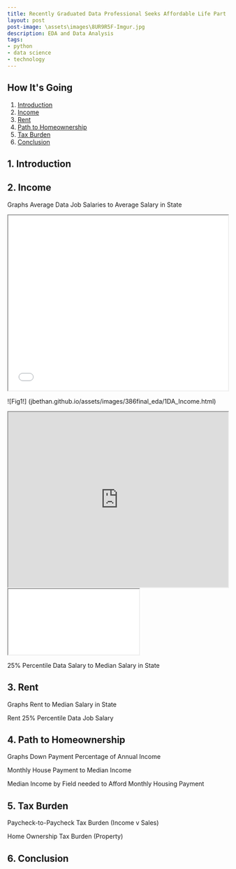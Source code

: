 ```yaml
---
title: Recently Graduated Data Professional Seeks Affordable Life Part 2
layout: post
post-image: \assets\images\8UR9R5F-Imgur.jpg
description: EDA and Data Analysis
tags:
- python
- data science
- technology
---
```


## How It's Going

1. [Introduction](#1-introduction)
2. [Income](#2-income)
3. [Rent](#3-rent)
4. [Path to Homeownership](#4-path-to-homeownership)
5. [Tax Burden](#3-tax-burden)
6. [Conclusion](#6-conclusion)


## 1. Introduction

## 2. Income

Graphs
Average Data Job Salaries to Average Salary in State
<iframe src="jbethan.github.io/assets/images/386final_eda/1DA_Income.html" width="100%" height="400px"></iframe>

![Fig1!] (jbethan.github.io/assets/images/386final_eda/1DA_Income.html)

<iframe src="https://github.com/jbethan/jbethan.github.io/blob/jbethan.github.io/assets/images/386final_eda/1DA_Income.html" width="100%" height="400px"></iframe>

<iframe src="jbethan.github.io/assets/images
/chart1.png"></iframe>

25% Percentile Data Salary to Median Salary in State

## 3. Rent

Graphs
Rent to Median Salary in State

Rent 25% Percentile Data Job Salary

## 4. Path to Homeownership

Graphs
Down Payment Percentage of Annual Income

Monthly House Payment to Median Income

Median Income by Field needed to Afford Monthly Housing Payment

## 5. Tax Burden

Paycheck-to-Paycheck Tax Burden (Income v Sales)

Home Ownership Tax Burden (Property)


## 6. Conclusion